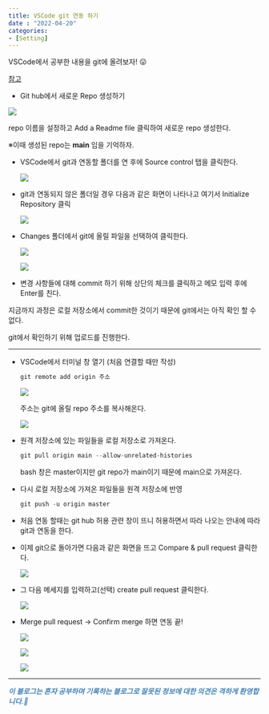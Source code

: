 ```yaml
---
title: VSCode git 연동 하기
date : "2022-04-20"
categories:
- [Setting]
---
```



VSCode에서 공부한 내용을 git에 올려보자! 😛  

[참고](https://earth-95.tistory.com/87)

  

- Git hub에서 새로운 Repo 생성하기

![](/images/VStoGit/Untitled.png)

repo 이름을 설정하고 Add a Readme file 클릭하여 새로운 repo 생성한다.  

※이때 생성된 repo는 **main** 임을 기억하자.  

  

- VSCode에서 git과 연동할 폴더를 연 후에 Source control 탭을 클릭한다.
    
    ![](/images/VStoGit/Untitled%201.png)
    
- git과 연동되지 않은 폴더일 경우 다음과 같은 화면이 나타나고 여기서 Initialize Repository 클릭
    
    ![](/images/VStoGit/Untitled%202.png)
    
- Changes 폴더에서 git에 올릴 파일을 선택하여 클릭한다.
    
    ![](/images/VStoGit/Untitled%203.png)
    
    ![](/images/VStoGit/Untitled%204.png)
    
- 변경 사항들에 대해 commit 하기 위해 상단의 체크를 클릭하고 메모 입력 후에 Enter를 친다.

  

지금까지 과정은 로컬 저장소에서 commit한 것이기 때문에 git에서는 아직 확인 할 수 없다.  

git에서 확인하기 위해 업로드를 진행한다.  

  

---

- VSCode에서 터미널 창 열기 (처음 연결할 때만 작성)
    
    ```python
    git remote add origin 주소
    ```
    
    ![](/images/VStoGit/Untitled%205.png)
    
     주소는 git에 올릴 repo 주소를 복사해온다.
    
    ![](/images/VStoGit/Untitled%206.png)
    
- 원격 저장소에 있는 파일들을 로컬 저장소로 가져온다.
    
    ```python
    git pull origin main --allow-unrelated-histories
    ```
    
    bash 창은 master이지만 git repo가 main이기 때문에 main으로 가져온다.  
    
- 다시 로컬 저장소에 가져온 파일들을 원격 저장소에 반영
    
    ```python
    git push -u origin master
    ```
    
- 처음 연동 할때는 git hub 허용 관련 창이 뜨니 허용하면서 따라 나오는 안내에 따라 git과 연동을 한다.
- 이제 git으로 돌아가면 다음과 같은 화면을 뜨고 Compare & pull request 클릭한다.
    
    ![](/images/VStoGit/Untitled%207.png)
    
- 그 다음 메세지를 입력하고(선택) create pull request 클릭한다.
    
    ![](/images/VStoGit/Untitled%208.png)
    
- Merge pull request → Confirm merge 하면 연동 끝!
    
    ![](/images/VStoGit/Untitled%209.png)
    
    ![](/images/VStoGit/Untitled%2010.png)
    
    ![](/images/VStoGit/Untitled%2011.png)

---
**_<span style="color:#4682B4;"> 이 블로그는 혼자 공부하며 기록하는 블로그로 잘못된 정보에 대한 의견은 격하게 환영합니다.🤩 </span>_**